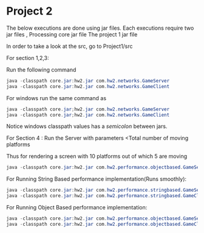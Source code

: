 # Project 2

The below executions are done using jar files. 
Each executions require two jar files , 
Processing core jar file
The project 1 jar file

In order to take a look at the src, go to Project1/src 

For section 1,2,3:

Run the following command
```java
java -classpath core.jar:hw2.jar com.hw2.networks.GameServer
java -classpath core.jar:hw2.jar com.hw2.networks.GameClient
```

For windows run the same command as 
```java
java -classpath core.jar;hw2.jar com.hw2.networks.GameServer
java -classpath core.jar;hw2.jar com.hw2.networks.GameClient
```
Notice windows classpath values has a *semicolon* between jars.


For Section 4 :
Run the Server with parameters <Total Number of platforms > <Total number of moving platforms

Thus for rendering a screen with 10 platforms out of which 5 are moving
```java
java -classpath core.jar:hw2.jar com.hw2.performance.objectbased.GameServer 10 5
```
For Running String Based performance implementation(Runs smoothly):
```java
java -classpath core.jar:hw2.jar com.hw2.performance.stringbased.GameServer 10 5 
java -classpath core.jar:hw2.jar com.hw2.performance.stringbased.GameClient
```

For Running Object Based performance implementation:
```java
java -classpath core.jar:hw2.jar com.hw2.performance.objectbased.GameServer 10 5 
java -classpath core.jar:hw2.jar com.hw2.performance.objectbased.GameClient
```
